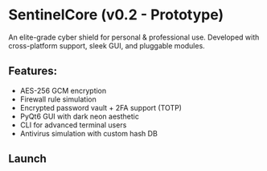 # SentinelCore (v0.2 - Prototype)

An elite-grade cyber shield for personal & professional use. Developed with cross-platform support, sleek GUI, and pluggable modules.

## Features:
- AES-256 GCM encryption
- Firewall rule simulation
- Encrypted password vault + 2FA support (TOTP)
- PyQt6 GUI with dark neon aesthetic
- CLI for advanced terminal users
- Antivirus simulation with custom hash DB

## Launch
